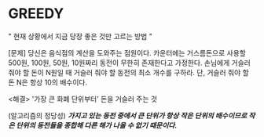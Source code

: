# GREEDY

" 현재 상황에서 지금 당장 좋은 것만 고르는 방법 "
 
 [문제]
 당신은 음식점의 계산을 도와주는 점원이다.
 카운터에는 거스름돈으로 사용할 500원, 100원, 50원, 10원짜리 동전이 무한히 존재한다고 가정한다.
 손님에게 거슬러 줘야 할 돈이 N원일 때 거슬러 줘야 할 동전의 최소 개수를 구하라.
 단, 거슬러 줘야 할 돈 N은 항상 10의 배수이다.
 
 <해결>
 '가장 큰 화폐 단위부터' 돈을 거슬러 주는 것
 
 (알고리즘의 정당성)
 ***가지고 있는 동전 중에서 큰 단위가 항상 작은 단위의 배수이므로 작은 단위의 동전들을 종합해 다른 해가 나올 수 없기 때문이다.***

